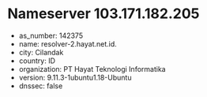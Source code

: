# Nameserver 103.171.182.205

* as_number: 142375
* name: resolver-2.hayat.net.id.
* city: Cilandak
* country: ID
* organization: PT Hayat Teknologi Informatika
* version: 9.11.3-1ubuntu1.18-Ubuntu
* dnssec: false
